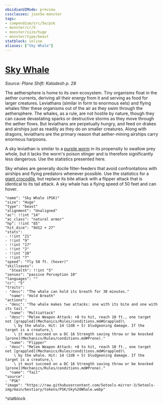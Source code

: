 ```yaml
---
obsidianUIMode: preview
cssclasses: json5e-monster
tags:
- compendium/src/5e/psk
- monster/cr/5
- monster/size/huge
- monster/type/beast
statblock: inline
aliases: ["Sky Whale"]
---
```

# [Sky Whale](Mechanics\bestiary\beast/sky-whale-psk.md)
*Source: Plane Shift: Kaladesh p. 28*  

The aethersphere is home to its own ecosystem. Tiny organisms float in the aether currents, deriving all their energy from it and serving as food for larger creatures. Leviathans (similar in form to enormous eels) and flying whales filter these organisms out of the air as they swim through the aethersphere. The whales, as a rule, are not hostile by nature, though they can cause devastating sparks or destructive storms as they move through the aether flows. But leviathans are perpetually hungry, and feed on drakes and airships just as readily as they do on smaller creatures. Along with dragons, leviathans are the primary reason that aether-mining airships carry enormous harpoons.

A sky leviathan is similar to a [purple worm](Mechanics/bestiary/monstrosity/purple-worm.md) in its propensity to swallow prey whole, but it lacks the worm's poison stinger and is therefore significantly less dangerous. Use the statistics presented here.

Sky whales are generally docile filter-feeders that avoid confrontations with airships and flying predators whenever possible. Use the statistics for a [giant crocodile](Mechanics/bestiary/beast/giant-crocodile.md), but replace its bite attack with a flipper attack that is identical to its tail attack. A sky whale has a flying speed of 50 feet and can hover.

```statblock
"name": "Sky Whale (PSK)"
"size": "Huge"
"type": "beast"
"alignment": "Unaligned"
"ac": !!int "14"
"ac_class": "natural armor"
"hp": !!int "85"
"hit_dice": "9d12 + 27"
"stats":
- !!int "21"
- !!int "9"
- !!int "17"
- !!int "2"
- !!int "10"
- !!int "7"
"speed": "fly 50 ft. (hover)"
"skillsaves":
  "Stealth": !!int "5"
"senses": "passive Perception 10"
"languages": ""
"cr": "5"
"traits":
- "desc": "The whale can hold its breath for 30 minutes."
  "name": "Hold Breath"
"actions":
- "desc": "The whale makes two attacks: one with its bite and one with its tail."
  "name": "Multiattack"
- "desc": "Melee Weapon Attack: +8 to hit, reach 10 ft., one target not [grappled](Mechanics/Rules/conditions.md#Grappled)\
    \ by the whale. Hit: 14 (2d8 + 5) bludgeoning damage. If the target is a creature,\
    \ it must succeed on a DC 16 Strength saving throw or be knocked [prone](Mechanics/Rules/conditions.md#Prone)."
  "name": "Flipper"
- "desc": "Melee Weapon Attack: +8 to hit, reach 10 ft., one target not [grappled](Mechanics/Rules/conditions.md#Grappled)\
    \ by the whale. Hit: 14 (2d8 + 5) bludgeoning damage. If the target is a creature,\
    \ it must succeed on a DC 16 Strength saving throw or be knocked [prone](Mechanics/Rules/conditions.md#Prone)."
  "name": "Tail"
"source":
- "PSK"
"image": "https://raw.githubusercontent.com/5etools-mirror-3/5etools-img/main/bestiary/tokens/PSK/Sky%20Whale.webp"
```
^statblock